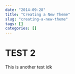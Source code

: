 ```yaml
---
date: "2014-09-28"
title: "Creating a New Theme"
slug: "creating-a-new-theme"
tags: []
categories: []
---
```


# TEST 2

This is another test idk